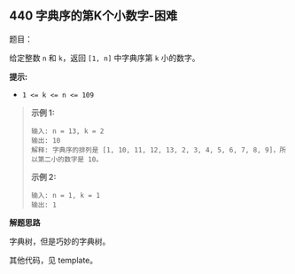 ## 440 字典序的第K个小数字-困难

题目：

给定整数 `n` 和 `k`，返回 `[1, n]` 中字典序第 `k` 小的数字。

**提示:**

- `1 <= k <= n <= 109`



> **示例 1:**
>
> ```
> 输入: n = 13, k = 2
> 输出: 10
> 解释: 字典序的排列是 [1, 10, 11, 12, 13, 2, 3, 4, 5, 6, 7, 8, 9]，所以第二小的数字是 10。
> ```
>
> **示例 2:**
>
> ```
> 输入: n = 1, k = 1
> 输出: 1
> ```



**解题思路**

字典树，但是巧妙的字典树。

其他代码，见 template。